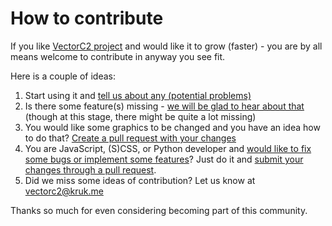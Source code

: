 # How to contribute

If you like [VectorC2 project](https://vectorc2.kruk.me/) and would like it to grow (faster) - you are by all means welcome to contribute in anyway you see fit.

Here is a couple of ideas:

1. Start using it and [tell us about any (potential problems)](https://github.com/sebastiankruk/VectorC2/issues/new/choose) 
1. Is there some feature(s) missing - [we will be glad to hear about that](https://github.com/sebastiankruk/VectorC2/issues/new/choose) (though at this stage, there might be quite a lot missing)
1. You would like some graphics to be changed and you have an idea how to do that? [Create a pull request with your changes](https://github.com/sebastiankruk/VectorC2/pulls)
1. You are JavaScript, (S)CSS, or Python developer and [would like to fix some bugs or implement some features](https://github.com/sebastiankruk/VectorC2/issues)? Just do it and [submit your changes through a pull request](https://github.com/sebastiankruk/VectorC2/pulls).
1. Did we miss some ideas of contribution? Let us know at vectorc2@kruk.me

Thanks so much for even considering becoming part of this community.